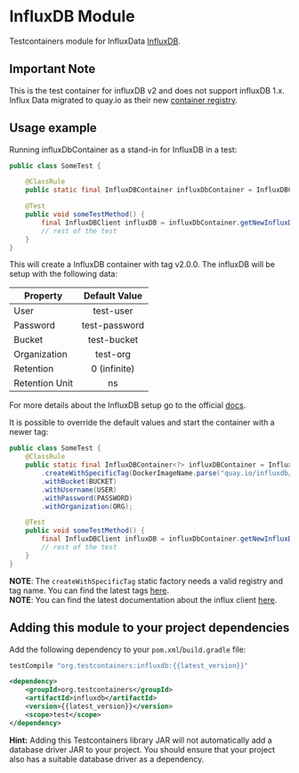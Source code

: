 # InfluxDB Module

Testcontainers module for InfluxData [InfluxDB](https://github.com/influxdata/influxdb).

## Important Note
This is the test container for influxDB v2 and does not support influxDB 1.x. Influx Data migrated to quay.io as their new [container registry](https://quay.io/repository/influxdb/influxdb).

## Usage example
Running influxDbContainer as a stand-in for InfluxDB in a test:

```java
public class SomeTest {

    @ClassRule
    public static final InfluxDBContainer influxDbContainer = InfluxDBContainer.createWithDefaultTag();

    @Test
    public void someTestMethod() {
        final InfluxDBClient influxDB = influxDbContainer.getNewInfluxDB();
        // rest of the test
    }
}
```
This will create a InfluxDB container with tag v2.0.0. The influxDB will be setup with the following data:<br/>

| Property      | Default Value | 
| ------------- |:-------------:|
| User          | test-user     | 
| Password      | test-password | 
| Bucket        | test-bucket   |  
| Organization  | test-org      |
| Retention     | 0 (infinite)  |
| Retention Unit| ns            |
For more details about the InfluxDB setup go to the official [docs](https://docs.influxdata.com/influxdb/v2.0/reference/cli/influx/setup/).

It is possible to override the default values and start the container with a newer tag:
```java
public class SomeTest {
    @ClassRule
    public static final InfluxDBContainer<?> influxDBContainer = InfluxDBContainer
        .createWithSpecificTag(DockerImageName.parse("quay.io/influxdb/influxdb:v2.0.3"))
        .withBucket(BUCKET)
        .withUsername(USER)
        .withPassword(PASSWORD)
        .withOrganization(ORG);

    @Test
    public void someTestMethod() {
        final InfluxDBClient influxDB = influxDbContainer.getNewInfluxDB();
        // rest of the test
    }
}
```
**NOTE**: The `createWithSpecificTag` static factory needs a valid registry and tag name. You can find the latest tags [here](https://quay.io/repository/influxdb/influxdb?tab=tags). <br/>
**NOTE**: You can find the latest documentation about the influx client [here](https://github.com/influxdata/influxdb-client-java).

## Adding this module to your project dependencies

Add the following dependency to your `pom.xml`/`build.gradle` file:

```groovy tab='Gradle'
testCompile "org.testcontainers:influxdb:{{latest_version}}"
```

```xml tab='Maven'
<dependency>
    <groupId>org.testcontainers</groupId>
    <artifactId>influxdb</artifactId>
    <version>{{latest_version}}</version>
    <scope>test</scope>
</dependency>
```

**Hint:**
    Adding this Testcontainers library JAR will not automatically add a database driver JAR to your project. You should ensure that your project also has a suitable database driver as a dependency.
